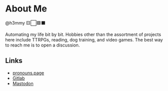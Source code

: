 # About Me

@h3mmy 🟨⬜️🟪⬛️

Automating my life bit by bit.
Hobbies other than the assortment of projects here include TTRPGs, reading, dog training, and video games.
The best way to reach me is to open a discussion.

## Links

- [pronouns.page](https://en.pronouns.page/@h3mmy)
- [Gitlab](https://gitlab.com/h3mmy)
- [Mastodon](https://tech.lgbt/@h3mmy)

